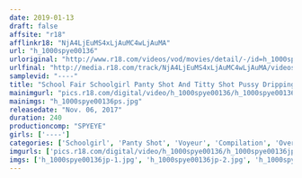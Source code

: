 ```yaml
---
date: 2019-01-13
draft: false
affsite: "r18"
afflinkr18: "NjA4LjEuMS4xLjAuMC4wLjAuMA"
url: "h_1000spye00136"
urloriginal: "http://www.r18.com/videos/vod/movies/detail/-/id=h_1000spye00136"
urlfinal: "http://media.r18.com/track/NjA4LjEuMS4xLjAuMC4wLjAuMA/videos/vod/movies/detail/-/id=h_1000spye00136"
samplevid: "----"
title: "School Fair Schoolgirl Panty Shot And Titty Shot Pussy Dripping Triple Action Hidden Camera Footage 60 Girls/4 Hours"
mainimgurl: "pics.r18.com/digital/video/h_1000spye00136/h_1000spye00136ps.jpg"
mainimgs: "h_1000spye00136ps.jpg"
releasedate: "Nov. 06, 2017"
duration: 240
productioncomp: "SPYEYE"
girls: ['----']
categories: ['Schoolgirl', 'Panty Shot', 'Voyeur', 'Compilation', 'Over 4 Hours']
imgurls: ['pics.r18.com/digital/video/h_1000spye00136/h_1000spye00136jp-1.jpg', 'pics.r18.com/digital/video/h_1000spye00136/h_1000spye00136jp-2.jpg', 'pics.r18.com/digital/video/h_1000spye00136/h_1000spye00136jp-3.jpg', 'pics.r18.com/digital/video/h_1000spye00136/h_1000spye00136jp-4.jpg', 'pics.r18.com/digital/video/h_1000spye00136/h_1000spye00136jp-5.jpg', 'pics.r18.com/digital/video/h_1000spye00136/h_1000spye00136jp-6.jpg', 'pics.r18.com/digital/video/h_1000spye00136/h_1000spye00136jp-7.jpg', 'pics.r18.com/digital/video/h_1000spye00136/h_1000spye00136jp-8.jpg', 'pics.r18.com/digital/video/h_1000spye00136/h_1000spye00136jp-9.jpg', 'pics.r18.com/digital/video/h_1000spye00136/h_1000spye00136jp-10.jpg', 'pics.r18.com/digital/video/h_1000spye00136/h_1000spye00136jp-11.jpg', 'pics.r18.com/digital/video/h_1000spye00136/h_1000spye00136jp-12.jpg', 'pics.r18.com/digital/video/h_1000spye00136/h_1000spye00136jp-13.jpg', 'pics.r18.com/digital/video/h_1000spye00136/h_1000spye00136jp-14.jpg', 'pics.r18.com/digital/video/h_1000spye00136/h_1000spye00136jp-15.jpg', 'pics.r18.com/digital/video/h_1000spye00136/h_1000spye00136jp-16.jpg', 'pics.r18.com/digital/video/h_1000spye00136/h_1000spye00136jp-17.jpg', 'pics.r18.com/digital/video/h_1000spye00136/h_1000spye00136jp-18.jpg', 'pics.r18.com/digital/video/h_1000spye00136/h_1000spye00136jp-19.jpg', 'pics.r18.com/digital/video/h_1000spye00136/h_1000spye00136jp-20.jpg']
imgs: ['h_1000spye00136jp-1.jpg', 'h_1000spye00136jp-2.jpg', 'h_1000spye00136jp-3.jpg', 'h_1000spye00136jp-4.jpg', 'h_1000spye00136jp-5.jpg', 'h_1000spye00136jp-6.jpg', 'h_1000spye00136jp-7.jpg', 'h_1000spye00136jp-8.jpg', 'h_1000spye00136jp-9.jpg', 'h_1000spye00136jp-10.jpg', 'h_1000spye00136jp-11.jpg', 'h_1000spye00136jp-12.jpg', 'h_1000spye00136jp-13.jpg', 'h_1000spye00136jp-14.jpg', 'h_1000spye00136jp-15.jpg', 'h_1000spye00136jp-16.jpg', 'h_1000spye00136jp-17.jpg', 'h_1000spye00136jp-18.jpg', 'h_1000spye00136jp-19.jpg', 'h_1000spye00136jp-20.jpg']
---
```

